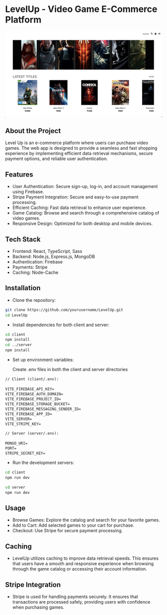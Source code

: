 
# LevelUp - Video Game E-Commerce Platform
![alt text](https://github.com/HyperXRetr0/level-up/blob/main/images/Level%20Up.png)



## About the Project
Level Up is an e-commerce platform where users can purchase video games. The web app is designed to provide a seamless and fast shopping experience by implementing efficient data retrieval mechanisms, secure payment options, and reliable user authentication.
## Features

- User Authentication: Secure sign-up, log-in, and account management using Firebase.
- Stripe Payment Integration: Secure and easy-to-use payment processing.
- Efficient Caching: Fast data retrieval to enhance user experience.
- Game Catalog: Browse and search through a comprehensive catalog of video games.
- Responsive Design: Optimized for both desktop and mobile devices.
## Tech Stack

- Frontend: React, TypeScript, Sass
- Backend: Node.js, Express.js, MongoDB
- Authentication: Firebase
- Payments: Stripe
- Caching: Node-Cache



## Installation

- Clone the repository:

```bash
git clone https://github.com/yourusername/LevelUp.git
cd LevelUp
```
- Install dependencies for both client and server:
```bash
cd client
npm install
cd ../server
npm install
```

- Set up environment variables:
    
    Create .env files in both the client and server directories
```plaintext
// Client (client/.env):
   
VITE_FIREBASE_API_KEY=
VITE_FIREBASE_AUTH_DOMAIN=
VITE_FIREBASE_PROJECT_ID=
VITE_FIREBASE_STORAGE_BUCKET=
VITE_FIREBASE_MESSAGING_SENDER_ID=
VITE_FIREBASE_APP_ID=
VITE_SERVER=
VITE_STRIPE_KEY=
```

```plaintext
// Server (server/.env):

MONGO_URI=
PORT=
STRIPE_SECRET_KEY=
```

- Run the development servers:
    
```bash
cd client  
npm run dev
```
```bash
cd server  
npm run dev
```

    
## Usage

- Browse Games: Explore the catalog and search for your favorite games.
- Add to Cart: Add selected games to your cart for purchase.
- Checkout: Use Stripe for secure payment processing.
## Caching

- LevelUp utilizes caching to improve data retrieval speeds. This ensures that users have a smooth and responsive experience when browsing through the game catalog or accessing their account information.
## Stripe Integration
- Stripe is used for handling payments securely. It ensures that transactions are processed safely, providing users with confidence when purchasing games.
